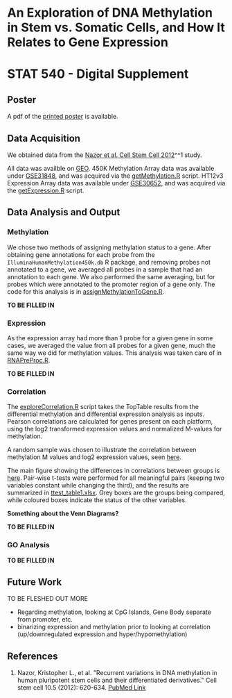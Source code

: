 An Exploration of DNA Methylation in Stem vs. Somatic Cells, and How It Relates to Gene Expression
====================================
STAT 540 - Digital Supplement
====================================

Poster
---------
A pdf of the [printed poster](poster/gsat540_v2.pdf) is available.

Data Acquisition
---------------------
We obtained data from the [Nazor et al. Cell Stem Cell 2012](http://www.ncbi.nlm.nih.gov/pubmed/22560082)^^1 study.  

All data was availble on [GEO](http://www.ncbi.nlm.nih.gov/geo/). 450K Methylation Array data was available under [GSE31848](http://www.ncbi.nlm.nih.gov/geo/query/acc.cgi?acc=GSE31848), and was acquired via the [getMethylation.R](dataAcquisition/getMethylation.R) script. HT12v3 Expression Array data was available under [GSE30652](http://www.ncbi.nlm.nih.gov/geo/query/acc.cgi?acc=GSE30652), and was acquired via the [getExpression.R](dataAcquisition/getExpression.R) script.

Data Analysis and Output
----------------------------

### Methylation
We chose two methods of assigning methylation status to a gene. After obtaining gene annotations for each probe from the `IlluminaHumanMethylation450k.db` R package, and removing probes not annotated to a gene, we averaged all probes in a sample that had an annotation to each gene. We also performed the same averaging, but for probes which were annotated to the promoter region of a gene only. The code for this analysis is in [assignMethylationToGene.R](methylation/assignMethylationToGene.R).

**TO BE FILLED IN**

### Expression
As the expression array had more than 1 probe for a given gene in some cases, we averaged the value from all probes for a given gene, much the same way we did for methylation values. This analysis was taken care of in [RNAPreProc.R](expression/RNAPreProc.R).

**TO BE FILLED IN**

### Correlation
The [exploreCorrelation.R](correlation/exploreCorrelation.R) script takes the TopTable results from the differential methylation and differential expression analysis as inputs. Pearson correlations are calculated for genes present on each platform, using the log2 transformed expression values and normalized M-values for methylation.

A random sample was chosen to illustrate the correlation between methylation M values and log2 expression values, seen [here](plots/example_correlation.pdf). 

The main figure showing the differences in correlations between groups is [here](plots/correlations_by_cell_group_CpG2.pdf). Pair-wise t-tests were performed for all meaningful pairs (keeping two variables constant while changing the third), and the results are summarized in [ttest_table1.xlsx](correlation/ttest_table1.xlsx). Grey boxes are the groups being compared, while coloured boxes indicate the status of the other variables.

**Something about the Venn Diagrams?**

**TO BE FILLED IN**

### GO Analysis

**TO BE FILLED IN**


Future Work
-------------
TO BE FLESHED OUT MORE
- Regarding methylation, looking at CpG Islands, Gene Body separate from promoter, etc.
- binarizing expression and methylation prior to looking at correlation (up/downregulated expression and hyper/hypomethylation)


References
-------------

1. Nazor, Kristopher L., et al. "Recurrent variations in DNA methylation in human pluripotent stem cells and their differentiated derivatives." Cell stem cell 10.5 (2012): 620-634. [PubMed Link](http://www.ncbi.nlm.nih.gov/pubmed/22560082)